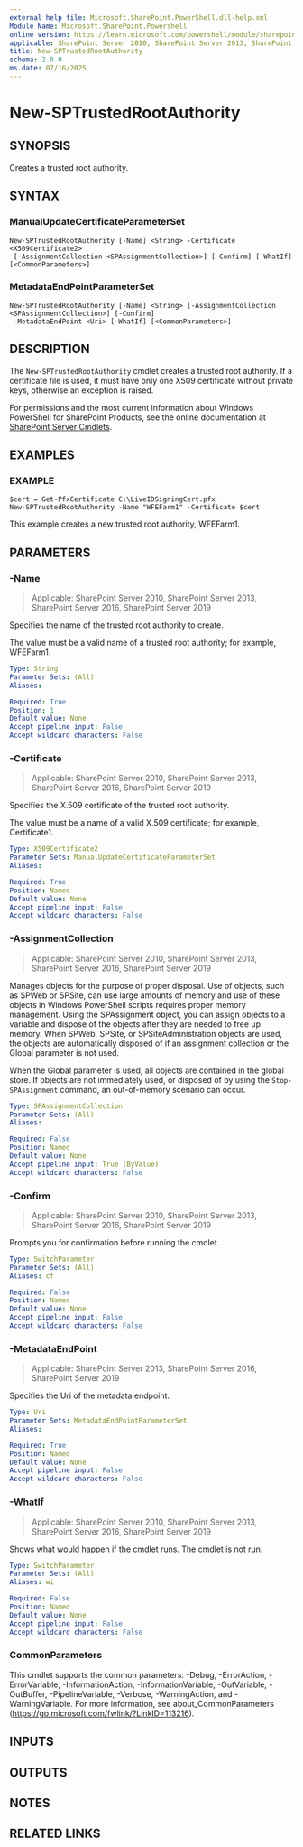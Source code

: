 ```yaml
---
external help file: Microsoft.SharePoint.PowerShell.dll-help.xml
Module Name: Microsoft.SharePoint.Powershell
online version: https://learn.microsoft.com/powershell/module/sharepoint-server/new-sptrustedrootauthority
applicable: SharePoint Server 2010, SharePoint Server 2013, SharePoint Server 2016, SharePoint Server 2019
title: New-SPTrustedRootAuthority
schema: 2.0.0
ms.date: 07/16/2025
---
```


# New-SPTrustedRootAuthority

## SYNOPSIS
Creates a trusted root authority.

## SYNTAX

### ManualUpdateCertificateParameterSet
```
New-SPTrustedRootAuthority [-Name] <String> -Certificate <X509Certificate2>
 [-AssignmentCollection <SPAssignmentCollection>] [-Confirm] [-WhatIf] [<CommonParameters>]
```

### MetadataEndPointParameterSet
```
New-SPTrustedRootAuthority [-Name] <String> [-AssignmentCollection <SPAssignmentCollection>] [-Confirm]
 -MetadataEndPoint <Uri> [-WhatIf] [<CommonParameters>]
```

## DESCRIPTION
The `New-SPTrustedRootAuthority` cmdlet creates a trusted root authority.
If a certificate file is used, it must have only one X509 certificate without private keys, otherwise an exception is raised.

For permissions and the most current information about Windows PowerShell for SharePoint Products, see the online documentation at [SharePoint Server Cmdlets](https://learn.microsoft.com/powershell/sharepoint/sharepoint-server/sharepoint-server-cmdlets).

## EXAMPLES

### EXAMPLE
```
$cert = Get-PfxCertificate C:\LiveIDSigningCert.pfx
New-SPTrustedRootAuthority -Name "WFEFarm1" -Certificate $cert
```

This example creates a new trusted root authority, WFEFarm1.

## PARAMETERS

### -Name

> Applicable: SharePoint Server 2010, SharePoint Server 2013, SharePoint Server 2016, SharePoint Server 2019

Specifies the name of the trusted root authority to create.

The value must be a valid name of a trusted root authority; for example, WFEFarm1.

```yaml
Type: String
Parameter Sets: (All)
Aliases:

Required: True
Position: 1
Default value: None
Accept pipeline input: False
Accept wildcard characters: False
```

### -Certificate

> Applicable: SharePoint Server 2010, SharePoint Server 2013, SharePoint Server 2016, SharePoint Server 2019

Specifies the X.509 certificate of the trusted root authority.

The value must be a name of a valid X.509 certificate; for example, Certificate1.

```yaml
Type: X509Certificate2
Parameter Sets: ManualUpdateCertificateParameterSet
Aliases:

Required: True
Position: Named
Default value: None
Accept pipeline input: False
Accept wildcard characters: False
```

### -AssignmentCollection

> Applicable: SharePoint Server 2010, SharePoint Server 2013, SharePoint Server 2016, SharePoint Server 2019

Manages objects for the purpose of proper disposal.
Use of objects, such as SPWeb or SPSite, can use large amounts of memory and use of these objects in Windows PowerShell scripts requires proper memory management.
Using the SPAssignment object, you can assign objects to a variable and dispose of the objects after they are needed to free up memory.
When SPWeb, SPSite, or SPSiteAdministration objects are used, the objects are automatically disposed of if an assignment collection or the Global parameter is not used.

When the Global parameter is used, all objects are contained in the global store.
If objects are not immediately used, or disposed of by using the `Stop-SPAssignment` command, an out-of-memory scenario can occur.

```yaml
Type: SPAssignmentCollection
Parameter Sets: (All)
Aliases:

Required: False
Position: Named
Default value: None
Accept pipeline input: True (ByValue)
Accept wildcard characters: False
```

### -Confirm

> Applicable: SharePoint Server 2010, SharePoint Server 2013, SharePoint Server 2016, SharePoint Server 2019

Prompts you for confirmation before running the cmdlet.

```yaml
Type: SwitchParameter
Parameter Sets: (All)
Aliases: cf

Required: False
Position: Named
Default value: None
Accept pipeline input: False
Accept wildcard characters: False
```

### -MetadataEndPoint

> Applicable: SharePoint Server 2013, SharePoint Server 2016, SharePoint Server 2019

Specifies the Uri of the metadata endpoint.

```yaml
Type: Uri
Parameter Sets: MetadataEndPointParameterSet
Aliases:

Required: True
Position: Named
Default value: None
Accept pipeline input: False
Accept wildcard characters: False
```

### -WhatIf

> Applicable: SharePoint Server 2010, SharePoint Server 2013, SharePoint Server 2016, SharePoint Server 2019

Shows what would happen if the cmdlet runs.
The cmdlet is not run.

```yaml
Type: SwitchParameter
Parameter Sets: (All)
Aliases: wi

Required: False
Position: Named
Default value: None
Accept pipeline input: False
Accept wildcard characters: False
```

### CommonParameters
This cmdlet supports the common parameters: -Debug, -ErrorAction, -ErrorVariable, -InformationAction, -InformationVariable, -OutVariable, -OutBuffer, -PipelineVariable, -Verbose, -WarningAction, and -WarningVariable. For more information, see about_CommonParameters (https://go.microsoft.com/fwlink/?LinkID=113216).

## INPUTS

## OUTPUTS

## NOTES

## RELATED LINKS
